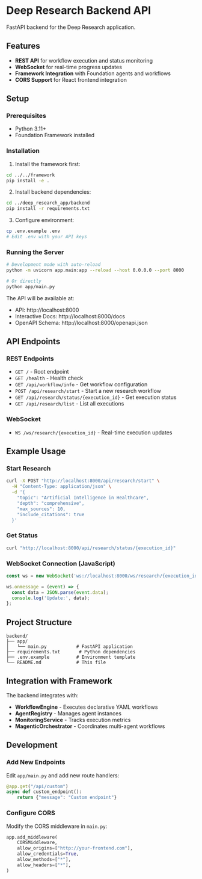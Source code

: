 # Deep Research Backend API

FastAPI backend for the Deep Research application.

## Features

- **REST API** for workflow execution and status monitoring
- **WebSocket** for real-time progress updates
- **Framework Integration** with Foundation agents and workflows
- **CORS Support** for React frontend integration

## Setup

### Prerequisites

- Python 3.11+
- Foundation Framework installed

### Installation

1. Install the framework first:
```bash
cd ../../framework
pip install -e .
```

2. Install backend dependencies:
```bash
cd ../deep_research_app/backend
pip install -r requirements.txt
```

3. Configure environment:
```bash
cp .env.example .env
# Edit .env with your API keys
```

### Running the Server

```bash
# Development mode with auto-reload
python -m uvicorn app.main:app --reload --host 0.0.0.0 --port 8000

# Or directly
python app/main.py
```

The API will be available at:
- API: http://localhost:8000
- Interactive Docs: http://localhost:8000/docs
- OpenAPI Schema: http://localhost:8000/openapi.json

## API Endpoints

### REST Endpoints

- `GET /` - Root endpoint
- `GET /health` - Health check
- `GET /api/workflow/info` - Get workflow configuration
- `POST /api/research/start` - Start a new research workflow
- `GET /api/research/status/{execution_id}` - Get execution status
- `GET /api/research/list` - List all executions

### WebSocket

- `WS /ws/research/{execution_id}` - Real-time execution updates

## Example Usage

### Start Research

```bash
curl -X POST "http://localhost:8000/api/research/start" \
  -H "Content-Type: application/json" \
  -d '{
    "topic": "Artificial Intelligence in Healthcare",
    "depth": "comprehensive",
    "max_sources": 10,
    "include_citations": true
  }'
```

### Get Status

```bash
curl "http://localhost:8000/api/research/status/{execution_id}"
```

### WebSocket Connection (JavaScript)

```javascript
const ws = new WebSocket('ws://localhost:8000/ws/research/{execution_id}');

ws.onmessage = (event) => {
  const data = JSON.parse(event.data);
  console.log('Update:', data);
};
```

## Project Structure

```
backend/
├── app/
│   └── main.py           # FastAPI application
├── requirements.txt       # Python dependencies
├── .env.example          # Environment template
└── README.md             # This file
```

## Integration with Framework

The backend integrates with:
- **WorkflowEngine** - Executes declarative YAML workflows
- **AgentRegistry** - Manages agent instances
- **MonitoringService** - Tracks execution metrics
- **MagenticOrchestrator** - Coordinates multi-agent workflows

## Development

### Add New Endpoints

Edit `app/main.py` and add new route handlers:

```python
@app.get("/api/custom")
async def custom_endpoint():
    return {"message": "Custom endpoint"}
```

### Configure CORS

Modify the CORS middleware in `main.py`:

```python
app.add_middleware(
    CORSMiddleware,
    allow_origins=["http://your-frontend.com"],
    allow_credentials=True,
    allow_methods=["*"],
    allow_headers=["*"],
)
```
